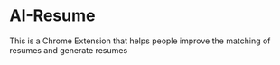 # AI-Resume
This is a Chrome Extension that helps people improve the matching of resumes and generate resumes
